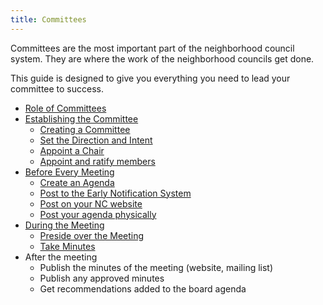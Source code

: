 ```yaml
---
title: Committees
---
```


Committees are the most important part of the neighborhood council system. They are where the work of the neighborhood councils get done.

This guide is designed to give you everything you need to lead your committee to success.

- [Role of Committees](role)
- [Establishing the Committee](establish)
  - [Creating a Committee](create)
  - [Set the Direction and Intent](directives)
  - [Appoint a Chair](appoint-chair)
  - [Appoint and ratify members](add-members)
- [Before Every Meeting](before-meetings)
  - [Create an Agenda](create-agenda)
  - [Post to the Early Notification System](early-notification-system)
  - [Post on your NC website](post-on-the-web)
  - [Post your agenda physically](post-physically)
- [During the Meeting](during-meetings)
  - [Preside over the Meeting](preside)
  - [Take Minutes](take-minutes)
- After the meeting
  - Publish the minutes of the meeting (website, mailing list)
  - Publish any approved minutes
  - Get recommendations added to the board agenda
